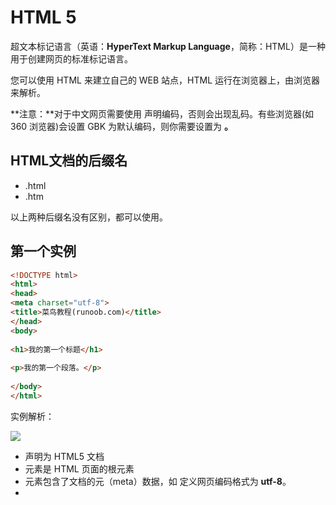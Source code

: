 # HTML 5

超文本标记语言（英语：**HyperText Markup Language**，简称：HTML）是一种用于创建网页的标准标记语言。

您可以使用 HTML 来建立自己的 WEB 站点，HTML 运行在浏览器上，由浏览器来解析。

**注意：**对于中文网页需要使用 **<meta charset="utf-8">** 声明编码，否则会出现乱码。有些浏览器(如 360 浏览器)会设置 GBK 为默认编码，则你需要设置为 **<meta charset="gbk">。**

## HTML文档的后缀名

- .html
- .htm

以上两种后缀名没有区别，都可以使用。

## 第一个实例

```html
<!DOCTYPE html>
<html>
<head>
<meta charset="utf-8">
<title>菜鸟教程(runoob.com)</title>
</head>
<body>
 
<h1>我的第一个标题</h1>
 
<p>我的第一个段落。</p>
 
</body>
</html>
```

实例解析：

![](https://www.runoob.com/wp-content/uploads/2013/06/02A7DD95-22B4-4FB9-B994-DDB5393F7F03.jpg)

- **<!DOCTYPE html>** 声明为 HTML5 文档
- **<html>** 元素是 HTML 页面的根元素
- **<head>** 元素包含了文档的元（meta）数据，如 **<meta charset="utf-8">** 定义网页编码格式为 **utf-8**。
- **<title>** 元素描述了文档的标题
- **<body>** 元素包含了可见的页面内容
- **<h1>** 元素定义一个大标题
- **<p>** 元素定义一个段落

**注：**在浏览器的页面上使用键盘上的 F12 按键开启调试模式，就可以看到组成标签。

## 什么是HTML?

HTML 是用来描述网页的一种语言。

- HTML 指的是超文本标记语言: **H**yper**T**ext **M**arkup **L**anguage
- HTML 不是一种编程语言，而是一种**标记**语言
- 标记语言是一套**标记标签** (markup tag)
- HTML 使用标记标签来**描述**网页
- HTML 文档包含了HTML **标签**及**文本**内容
- HTML文档也叫做 **web 页面**

## HTML 标签

HTML 标记标签通常被称为 HTML 标签 (HTML tag)。

- HTML 标签是由 *尖括号* 包围的关键词，比如 <html>
- HTML 标签通常是 *成对出现* 的，比如  `<b>` 和 `</b>`
- 标签对中的第一个标签是 *开始标签*，第二个标签是 *结束标签*
- 开始和结束标签也被称为 *开放标签* 和 *闭合标签*

`<标签>内容</标签>`

## HTML 网页结构

下面是一个可视化的HTML页面结构：

![image-20220809163853558](https://s2.loli.net/2022/08/09/tQkXIyfFT3cNmlj.png)

**Tips：**  只有 <body> 区域 (白色部分) 才会在浏览器中显示。

## HTTP

超文本传输协议：HyperText Transfer Protocol

## HTML版本

从初期的网络诞生后，已经出现了许多HTML版本:

| 版本      | 发布时间 |
| :-------- | :------- |
| HTML      | 1991     |
| HTML+     | 1993     |
| HTML 2.0  | 1995     |
| HTML 3.2  | 1997     |
| HTML 4.01 | 1999     |
| XHTML 1.0 | 2000     |
| HTML5     | 2012     |
| XHTML5    | 2013     |

## <!DOCTYPE> 声明

<!DOCTYPE>声明有助于浏览器中正确显示网页。

网络上有很多不同的文件，如果能够正确声明HTML的版本，浏览器就能正确显示网页内容。

doctype 声明是不区分大小写的，以下方式均可：

```html
<!DOCTYPE html>

<!DOCTYPE HTML>

<!doctype html>

<!Doctype Html>
```

## 通用声明

```html
HTML5

<!DOCTYPE html>

HTML 4.01

<!DOCTYPE HTML PUBLIC "-//W3C//DTD HTML 4.01 Transitional//EN"
"http://www.w3.org/TR/html4/loose.dtd">

XHTML 1.0

<!DOCTYPE html PUBLIC "-//W3C//DTD XHTML 1.0 Transitional//EN"
"http://www.w3.org/TR/xhtml1/DTD/xhtml1-transitional.dtd">
```

查看完整网页声明类型 [DOCTYPE 参考手册](https://www.runoob.com/tags/tag-doctype.html)。

## 字符集

<meta charset="utf-8">

字符集用 `meta` 标签定义，meta 表示”元“。”元“配置就是表示基本的配置项目。

`meta` 还可以设置关键字和页面描述

```html
<meta name="description"
    content="腾讯网从2003年创立至今，已经成为集新闻信息，区域垂直生活服务、社会化媒体资讯和产品为一体的互联网媒体平台。腾讯网下设新闻、科技、财经、娱乐、体育、汽车、时尚等多个频道，充分满足用户对不同类型资讯的需求。同时专注不同领域内容，打造精品栏目，并顺应技术发展趋势，推出网络直播等创新形式，改变了用户获取资讯的方式和习惯。" />
```

```html
<meta name="" content="" />
```

## head

`<head>` 标签用于定义文档的头部，它是所有头部元素的容器。

`<head>` 中的元素可以引用脚本、指示浏览器在哪里找到样式表，提供元素等等。

以下标签可以用在 head 部分：<basc> , <link> , <meta> , <script> , <style> , <title> 

其中 `<title>` 是 head 部分唯一必须的部分。

## meta

- **声明网页解析编码格式**

```html
<meta charset="utf-8">
```

- **网页自适应**

```html
<meta name="viewport" content="width=device-width, initial-scale=1.0"
```

- **搜索优化**

```html
<mata name="keywords" content="Web开发,HTML5,CSS3">
<meta name="description" content="实例演示，描述内容。">
<meta name="author" content = "Jacob-xyb">
```

- **网页自动跳转**

```html
<meta http-equiv="refresh" content="5"; https://space.bilibili.com/12502993>
```

# HTML 基础

##  语法特性

1. HTML 对换行不敏感，对 tab 不敏感，只在乎标签的嵌套结构。
2. 空白折叠现象：HTML中的所有文字之间，如果有空格，换行，tab 都将被折叠为一个空格显示。

## HTML 元素

HTML 文档由 HTML 元素定义。

| 开始标签 *               | 元素内容     | 结束标签 * |
| :----------------------- | :----------- | :--------- |
| `<p>`                    | 这是一个段落 | `</p>`     |
| `<a href="default.htm">` | 这是一个链接 | `</a>`     |
| `<br>`  [blank row]      | 换行         |            |

**Tips:** 开始标签常被称为**起始标签（opening tag）**，结束标签常称为**闭合标签（closing tag）**。

### HTML 元素语法

- HTML 元素以**开始标签**起始
- HTML 元素以**结束标签**终止
- **元素的内容**是开始标签与结束标签之间的内容
- 某些 HTML 元素具有**空内容（empty content）**
- 空元素**在开始标签中进行关闭**（以开始标签的结束而结束）
- 大多数 HTML 元素可拥有**属性**

### 嵌套的 HTML 元素

大多数 HTML 元素可以嵌套（HTML 元素可以包含其他 HTML 元素）。

HTML 文档由相互嵌套的 HTML 元素构成。

### HTML 文档实例解析

```html
<!DOCTYPE html>
<html>

<body>
<p>这是第一个段落。</p>
</body>

</html>
```

以上实例包含了三个 HTML 元素。

- `<p>` 元素:

```html
<p>这是第一个段落。</p>
```

这个 <p> 元素定义了 HTML 文档中的一个段落。
这个元素拥有一个开始标签 <p> 以及一个结束标签 </p>.
元素内容是: 这是第一个段落。

- `<body>` 元素:

```html
<body>
<p>这是第一个段落。</p>
</body>
```

<body> 元素定义了 HTML 文档的主体。
这个元素拥有一个开始标签 <body> 以及一个结束标签 </body>。
元素内容是另一个 HTML 元素（p 元素）。

- `<html>`  元素：

```html
<html>

<body>
<p>这是第一个段落。</p>
</body>

</html>
```

<html> 元素定义了整个 HTML 文档。
这个元素拥有一个开始标签 <html> ，以及一个结束标签 </html>.
元素内容是另一个 HTML 元素（body 元素）。

### 不要忘记结束标签

即使您忘记了使用结束标签，大多数浏览器也会正确地显示 HTML：

<p>这是一个段落<p>这是一个段落


以上实例在浏览器中也能正常显示，因为关闭标签是可选的。

但不要依赖这种做法。忘记使用结束标签会产生不可预料的结果或错误。

## HTML 注释

可以将注释插入 HTML 代码中，这样可以提高其可读性，使代码更易被人理解。浏览器会忽略注释，也不会显示它们。

注释写法如下:

```html
<!-- 这是一个注释 -->
```

# HTML基础标签

##  h1-h6 标题

HTML 标题（Heading）是通过<h1> - <h6> 标签来定义的。

```html
<!DOCTYPE html>
<html>
<head>
<meta charset="utf-8">
<title>Jacob-xyb</title>
</head>
<body>

<h1>这是标题 1</h1>
<h2>这是标题 2</h2>
<h3>这是标题 3</h3>
<h4>这是标题 4</h4>
<h5>这是标题 5</h5>
<h6>这是标题 6</h6>

</body>
</html>
```

### HTML 标题大小与字体大小的关系

```html
<!DOCTYPE html>
<html>
    <head>
        <meta http-equiv="Content-Type" content="text/html;charset=UTF-8">
        <title>Document</title>
    </head>
    <h1>这是1号标题</h1>
    <font size="6">这是6号字体文本</font>

    <h2>这是2号标题</h2>
    <font size="5">这是5号字体文本</font>

    <h3>这是3号标题</h3>
    <font size="4">这是4号字体文本</font>

    <h4>这是4号标题</h4>
    <font size="3">这是3号字体文本</font>

    <h5>这是5号标题</h5>
    <font size="2">这是2号字体文本</font>

    <h6>这是6号标题</h6>
    <font size="1">这是1号字体文本</font>
</html>
```

![image-20220811231933054](https://s2.loli.net/2022/08/11/eioMubz6rUOQBfJ.png)

## p 段落

HTML 段落是通过标签 <p> 来定义的。

**p** 是指：段落 **paragraph**

HTML 标签是分等级的，HTML 将所有的标签分为两种：容器级和文本级。

容器级标签：可以放置任何内容；

文本级标签：只能放置**文字**、**图片**、**表单**元素。

```html
<!DOCTYPE html>
<html>
<head>
<meta charset="utf-8">
<title>Jacob-xyb</title>
</head>
<body>

<p>这是一个段落。</p>
<p>这是一个段落。</p>
<p>这是一个段落。</p>

</body>
</html>
```

### 段落是不能嵌套的

如果将代码写成这样：

```html
<!DOCTYPE html>
<html>
<head>
<meta charset="utf-8">
<title>Jacob-xyb</title>
</head>
<body>

<p>这是一个段落。</p>
<p>段落是不能嵌套的
    <h1>这是一个h1标题</h1>
</p>
<p>这是一个段落。</p>
<p>这是一个段落。</p>

</body>
</html>
```

在浏览器中会自动改变源码：

![image-20220811200630224](https://s2.loli.net/2022/08/11/glAbCLDqpOEm64x.png)

上述案例是遇到 `<h>` 会自动帮助补全 `<p>`

但是如果 `</h>` 后直接接文字就会出现无法意料的情况：

```html
<!DOCTYPE html>
<html>
<head>
<meta charset="utf-8">
<title>Jacob-xyb</title>
</head>
<body>

<p>这是一个段落。</p>
<p>段落是不能嵌套的
    <h1>这是一个h1标题</h1>
</p>
<p><h2>这是一个h2标题</h2>
检查是否能正常显示</p>
<p>这是一个段落。</p>

</body>
</html>
```

![image-20220811201742953](https://s2.loli.net/2022/08/11/RxwP5eqMo4DrJzZ.png)

虽然能正常显示网页，但是浏览器处理的源码格式已经乱了：

![image-20220811201837030](https://s2.loli.net/2022/08/11/Iku1CplfUOnGENY.png)

## br 换行

> `<br>`标签用于插入一个简单的换行符。

## hr 水平线分隔线

> `<hr>` 标签用于在 HTML 页面中创建一条水平分隔线。

属性有：color、width、align（对齐的意思）、noshade

- width: 默认 100%，

- align: 默认 center 

```html
<hr color="pink" width="300px" align="left" noshade>
```

# 格式化文本标签

## 加粗

- **strong**

  > `<strong>` 标签用于定义表示重要的文本。

  提示：如果只是为了达到某种视觉效果而使用这个标签的话，强烈建议使用 CSS 代替。

- **b 标签**

  > `<b>` 标签用于定义表示粗体的文本。
  
  b 元素仅表示粗体的文本，并**没有**附带任何表示重要的语义。

  根据 HTML5 的规范，如果你只是想实现加粗效果，强烈建议使用 CSS 代替。
  
- **css**

  `font-weight: bolder;`

## 倾斜

- **em**

  > `<em>` 标签用于定义表示强调的文本。

  提示：如果只是为了达到某种视觉效果而使用这个标签的话，强烈建议使用 CSS 代替。

- **i**

  > `<i>` 标签用于定义表示斜体的文本。

  i 元素仅表示斜体的文本，并**没有**附带任何表示强调的语义。

  根据 HTML5 的规范，如果你只是想实现斜体效果，强烈建议使用 CSS 代替。

- **css**

  `font-style: italic;`

## 删除线

- **del**

  > `<del>`标签用于定义文已被删除的文本。

  请与 [<ins>](https://man.ilovefishc.com/pageHTML5/ins.html) 标签配合使用，来描述文档中的更新和修正。

- **s**

  > `<s>`标签用来定义那些不正确的文本

  `<s>` 对那些不正确、不准确或者没有用的文本进行标识。

  `<s>` 标签不应该用来定义替换的或者删除的文本。

- **css**

  `text-decoration: line-through;`

## 下划线

- **ins**

  > `<ins>` 标签用于定义新插入的文本。

  请与 [<del>](https://man.ilovefishc.com/pageHTML5/del.html) 标签配合使用，来描述文档中的更新和修正。

- **u**

  > `<u>`标签定义与常规文本风格不同的文本。

  `<u>` 标签通常可以用于定义像拼写错误的单词或者汉语中的专有名词，但注意要与超链接区分开来。

  根据 HTML5 的规范，如果你只是想为文本添加下划线效果，推荐使用 css 样式来实现。

- **css**

  `text-decoration: underline;`

## 上下标

> `<sub>` 标签用于定义下标文本。
>
> `<sup>` 标签用于定义上标文本。

# HTML字符实体

在 HTML 中，某些字符是预留的。不能使用包含这些字符的文本。

在 HTML 中**不能**使用小于号`（<）`和大于号`（>）`，这是因为浏览器会误认为它们是标签。

如果希望正确地显示预留字符，我们必须在 HTML 源代码中使用**字符实体（character entities）**。

## HTML 预留字符

| 字符 | 实体编号 | 实体名称     | 描述         |
| ---- | -------- | ------------ | ------------ |
| "    | `&#34;`  | `&quot;`     | quotation    |
| '    | `&#39;`  | `	&apos;` | apostrophe   |
| &    | `&#38;`  | `&amp;`      | ampersand    |
| <    | `&#60;`  | `$lt;`       | less-than    |
| >    | `&#62;`  | `$gt;`       | greater-than |

## ISO 8859-1 符号实体

[查表地址](https://man.ilovefishc.com/pageHTML5/ISO.html)

| 字符 | 实体编号 | 实体名称 | 描述                        |
| ---- | -------- | -------- | --------------------------- |
|      | `&#160;`      | `&nbsp;`      | non-breaking space  |
| 		|  				| `&ensp;` | En Space 半角空格|
| 		|  				| `&emsp;` | Em Space 全角空格|
| ¡    | `&#161;` | `&iexcl;` | inverted exclamation mark   |
| ¢    | `¢`      | `¢`      | cent                        |
| £    | `£`      | `£`      | pound                       |
| ¤    | `¤`      | `¤`      | currency                    |
| ¥    | `¥`      | `¥`      | yen                         |
| ¦    | `¦`      | `¦`      | broken vertical bar         |
| §    | `§`      | `§`      | section                     |
| ¨    | `¨`      | `¨`      | spacing diaeresis           |
| ©    | `&#169;` | `&copy;` | copyright                   |
| ª    | `ª`      | `ª`      | feminine ordinal indicator  |
| «    | `«`      | `«`      | angle quotation mark (left) |
| ¬    | `¬`      | `¬`      | negation                    |
|      | `­`      | `­`      | soft hyphen                 |
| ®    | `&#174;` | `&reg;` | registered trademark        |
| ¯    | `¯`      | `¯`      | spacing macron              |
| °    | `°`      | `°`      | degree                      |
| ±    | `±`      | `±`      | plus-or-minus               |
| ²    | `²`      | `²`      | superscript 2               |
| ³    | `³`      | `³`      | superscript 3               |
| ´    | `´`      | `´`      | spacing acute               |
| µ    | `µ`      | `µ`      | micro                       |
| ¶    | `¶`      | `¶`      | paragraph                   |
| ·    | `·`      | `·`      | middle dot                  |
| ¸    | `¸`      | `¸`      | spacing cedilla             |
| ¹    | `¹`      | `¹`      | superscript 1               |
| º    | `º`      | `º`      | masculine ordinal indicato  |
| »    | `»`      | `»`      | angle quotation mark (righ  |
| ¼    | `¼`      | `¼`      | fraction 1/4                |
| ½    | `½`      | `½`      | fraction 1/2                |
| ¾    | `¾`      | `¾`      | fraction 3/4                |
| ¿    | `¿`      | `¿`      | inverted question mark      |
| ×    | `×`      | `×`      | multiplication              |
| ÷    | `÷`      | `÷`      | division                    |

## ISO 8859-1 字符实体

[查表地址](https://man.ilovefishc.com/pageHTML5/ISO.html#iso-8859-1-%E5%AD%97%E7%AC%A6%E5%AE%9E%E4%BD%93)

| 字符 | 实体编号 | 实体名称 | 描述                         |
| ---- | -------- | -------- | ---------------------------- |
| À    | `À`      | `À`      | capital a, grave accent      |
| Á    | `Á`      | `Á`      | capital a, acute accent      |
| Â    | `Â`      | `Â`      | capital a, circumflex accent |
| Ã    | `Ã`      | `Ã`      | capital a, tilde             |
| Ä    | `Ä`      | `Ä`      | capital a, umlaut mark       |
| Å    | `Å`      | `Å`      | capital a, ring              |
| Æ    | `Æ`      | `Æ`      | capital ae                   |
| Ç    | `Ç`      | `Ç`      | capital c, cedilla           |
| È    | `È`      | `È`      | capital e, grave accent      |
| É    | `É`      | `É`      | capital e, acute accent      |
| Ê    | `Ê`      | `Ê`      | capital e, circumflex accent |
| Ë    | `Ë`      | `Ë`      | capital e, umlaut mark       |
| Ì    | `Ì`      | `Ì`      | capital i, grave accent      |
| Í    | `Í`      | `Í`      | capital i, acute accent      |
| Î    | `Î`      | `Î`      | capital i, circumflex accent |
| Ï    | `Ï`      | `Ï`      | capital i, umlaut mark       |
| Ð    | `Ð`      | `Ð`      | capital eth, Icelandic       |
| Ñ    | `Ñ`      | `Ñ`      | capital n, tilde             |
| Ò    | `Ò`      | `Ò`      | capital o, grave accent      |
| Ó    | `Ó`      | `Ó`      | capital o, acute accent      |
| Ô    | `Ô`      | `Ô`      | capital o, circumflex acc    |
| Õ    | `Õ`      | `Õ`      | capital o, tilde             |
| Ö    | `Ö`      | `Ö`      | capital o, umlaut mark       |
| Ø    | `Ø`      | `Ø`      | capital o, slash             |
| Ù    | `Ù`      | `Ù`      | capital u, grave accent      |
| Ú    | `Ú`      | `Ú`      | capital u, acute accent      |
| Û    | `Û`      | `Û`      | capital u, circumflex accen  |
| Ü    | `Ü`      | `Ü`      | capital u, umlaut mark       |
| Ý    | `Ý`      | `Ý`      | capital y, acute accent      |
| Þ    | `Þ`      | `Þ`      | capital THORN, Icelandic     |
| ß    | `ß`      | `ß`      | small sharp s, German        |
| à    | `à`      | `à`      | small a, grave accent        |
| á    | `á`      | `á`      | small a, acute accent        |
| â    | `â`      | `â`      | small a, circumflex accent   |
| ã    | `ã`      | `ã`      | small a, tilde               |
| ä    | `ä`      | `ä`      | small a, umlaut mark         |
| å    | `å`      | `å`      | small a, ring                |
| æ    | `æ`      | `æ`      | small ae                     |
| ç    | `ç`      | `ç`      | small c, cedilla             |
| è    | `è`      | `è`      | small e, grave accent        |
| é    | `é`      | `é`      | small e, acute accent        |
| ê    | `ê`      | `ê`      | small e, circumflex accent   |
| ë    | `ë`      | `ë`      | small e, umlaut mark         |
| ì    | `ì`      | `ì`      | small i, grave accent        |
| í    | `í`      | `í`      | small i, acute accent        |
| î    | `î`      | `î`      | small i, circumflex accent   |
| ï    | `ï`      | `ï`      | small i, umlaut mark         |
| ð    | `ð`      | `ð`      | small eth, Icelandic         |
| ñ    | `ñ`      | `ñ`      | small n, tilde               |
| ò    | `ò`      | `ò`      | small o, grave accent        |
| ó    | `ó`      | `ó`      | small o, acute accent        |
| ô    | `ô`      | `ô`      | small o, circumflex accent   |
| õ    | `õ`      | `õ`      | small o, tilde               |
| ö    | `ö`      | `ö`      | small o, umlaut mark         |
| ø    | `ø`      | `ø`      | small o, slash               |
| ù    | `ù`      | `ù`      | small u, grave accent        |
| ú    | `ú`      | `ú`      | small u, acute accent        |
| û    | `û`      | `û`      | small u, circumflex acc      |
| ü    | `ü`      | `ü`      | small u, umlaut mark         |
| ý    | `ý`      | `ý`      | small y, acute accent        |
| þ    | `þ`      | `þ`      | small thorn, Icelandic       |
| ÿ    | `ÿ`      | `ÿ`      | small y, umlaut mark         |

# HTML 样式

style 元素可以出现在 HTML 文档中的各个部分，一个文档可以包含多个 style 元素

## HTML 的 style 属性

style 属性的作用：

**提供了一种改变所有 HTML 元素的样式的通用方法。**

样式是 HTML 4 引入的，它是一种新的首选的改变 HTML 元素样式的方式。通过 HTML 样式，能够通过使用 style 属性直接将样式添加到  HTML 元素，或者间接地在独立的样式表中（CSS 文件）进行定义。

**不赞成使用的标签和属性**

在 HTML 4 中，有若干的标签和属性是被废弃的。被废弃（Deprecated）的意思是在未来版本的 HTML 和 XHTML  中将不支持这些标签和属性。

这里传达的信息很明确：请避免使用这些被废弃的标签和属性！

**应该避免使用下面这些标签和属性：**

| 标签                 | 描述               |
| -------------------- | ------------------ |
| <center>             | 定义居中的内容。   |
| <font> 和 <basefont> | 定义 HTML 字体。   |
| <s> 和 <strike>      | 定义删除线文本     |
| <u>                  | 定义下划线文本     |
| **属性**             | **描述**           |
| align                | 定义文本的对齐方式 |
| bgcolor              | 定义背景颜色       |
| color                | 定义文本颜色       |

对于以上这些标签和属性：请使用样式代替！

```html
<!DOCTYPE html>
<html>
    <head>
        <meta charset="utf-8">
    </head>
    <!-- <body bgcolor="red"> -->
    <body>
        <h1>标题不赞成使用的标签和属性</h1>
        <center> 居中的文本 </center>
        <font color="red">文本加颜色(暂时不知道如何加背景色)</font>
        <h5><font face="verdana">设置字体</font></h5>
        <p><font face="arial" color="red" size="5">设置字体大小</font></p>
        <h1>标题对应的样式写法</h1>
        <p style="text-align:center">居中的文本</p>
        <p style="background-color:red;color:yellow">文本加颜色和背景色</p>
        <h5 style="font-family:verdana">设置字体</h5>
        <p style="font-family:arial;color:red;font-size:20px;">设置字体大小</p>
    </body>
</html>
```

![image-20220813172238083](https://s2.loli.net/2022/08/13/ZA6jGepTPLB4wfC.png)

## HTML5 的 style 属性

| 属性   | 值                                                           | 描述                                                         |
| ------ | ------------------------------------------------------------ | ------------------------------------------------------------ |
| media  | screen、tty、tv、projection、handheld、print、braille、aural、all | 指定样式适用的，媒体                                         |
| scoped | scoped                                                       | 指定样式的作用范围(如果使用该属性，则样式仅仅应用到 style 元素的父元素及其子元素) |
| type   | text/css                                                     | 指定样式的类型                                               |

## HTML 块 和 内联

**可以通过 <div> 和 <span> 将 HTML 元素组合起来。**

### HTML 块元素

大多数 HTML 元素被定义为块级元素或内联元素。

编者注：“块级元素”译为 block level element，“内联元素”译为 inline element。

块级元素在浏览器显示时，通常会以新行来开始（和结束）。

例子：<h1>, <p>, <ul>, <table>

### HTML 内联元素

内联元素在显示时通常不会以新行开始。

例子：<b>, <td>, <a>, <img>

## HTML 类

对 HTML 进行分类（设置类），使我们能够为元素的类定义 CSS 样式。

为相同的类设置相同的样式，或者为不同的类设置不同的样式。

```html
<!DOCTYPE html>
<html>

<head>
    <style>
        .cities {
            background-color: black;
            color: white;
            margin: 20px;
            padding: 20px;
        }
    </style>
</head>

<body>
    <div class="cities">
        <h2>London</h2>
        <p>
            London is the capital city of England.<br>
            It is the most populous city in the United Kingdom,
            with a metropolitan area of over 13 million inhabitants.
        </p>
    </div>
</body>

</html>
```

## HTML 布局

### 使用 <div> + css 元素的 HTML 布局

注释：<div> 元素常用作布局工具，因为能够轻松地通过 CSS 对其进行定位。

这个例子使用了四个 <div> 元素来创建多列布局：

```html
<!DOCTYPE html>
<html>

<head>
    <meta charset="utf-8">
</head>
<style>
    #header {
        background-color: black;
        color: white;
        text-align: center;
        padding: 5px;
    }

    #nav {
        line-height: 30px;
        background-color: #eeeeee;
        height: 300px;
        width: 100px;
        float: left;
        padding: 5px;
    }

    #section {
        width: 350px;
        float: left;
        padding: 10px;
    }

    #footer {
        background-color: black;
        color: white;
        clear: both;
        text-align: center;
        padding: 5px;
    }
</style>

<body>
    <div id="header">
        <h1>City Gallery</h1>
    </div>
    <div id="nav">
        London<br>
        Paris<br>
        Tokyo<br>
    </div>
    <div id="section">
        <h1>London</h1>
        <p>
            London is the capital city of England. It is the most populous city in the United Kingdom,
            with a metropolitan area of over 13 million inhabitants.
        </p>
        <p>
            Standing on the River Thames, London has been a major settlement for two millennia,
            its history going back to its founding by the Romans, who named it Londinium.
        </p>
    </div>
    <div id="footer">
        Copyright W3School.com.cn
    </div>
</body>
```

![image-20220814151619258](https://s2.loli.net/2022/08/14/meS5vGkc6fJRZpW.png)

### 使用 HTML5 的网站布局

HTML5 提供的新语义元素定义了网页的不同部分：

**HTML5 语义元素**

| 标签    | 语义                           |
| ------- | ------------------------------ |
| header  | 定义文档或节的页眉             |
| nav     | 定义导航链接的容器             |
| section | 定义文档中的节                 |
| article | 定义独立的自包含文章           |
| aside   | 定义内容之外的内容（比如侧栏） |
| footer  | 定义文档或节的页脚             |
| details | 定义额外的细节                 |
| summary | 定义 details 元素的标题        |

这个例子使用 <header>, <nav>, <section>, 以及 <footer>  来创建多列布局：

```html
<style>
    header {
        background-color: black;
        color: white;
        text-align: center;
        padding: 5px;
    }

    nav {
        line-height: 30px;
        background-color: #eeeeee;
        height: 300px;
        width: 100px;
        float: left;
        padding: 5px;
    }

    section {
        width: 350px;
        float: left;
        padding: 10px;
    }

    footer {
        background-color: black;
        color: white;
        clear: both;
        text-align: center;
        padding: 5px;
    }
</style>

<body>

    <header>
        <h1>City Gallery</h1>
    </header>

    <nav>
        London<br>
        Paris<br>
        Tokyo<br>
    </nav>

    <section>
        <h1>London</h1>
        <p>
            London is the capital city of England. It is the most populous city in the United Kingdom,
            with a metropolitan area of over 13 million inhabitants.
        </p>
        <p>
            Standing on the River Thames, London has been a major settlement for two millennia,
            its history going back to its founding by the Romans, who named it Londinium.
        </p>
    </section>

    <footer>
        Copyright W3School.com.cn
    </footer>

</body>
```

实现效果与上述一模一样

### 使用表格的 HTML 布局

注释：<table> 元素不是作为布局工具而设计的。

<table> 元素的作用是显示表格化的数据。

使用 <table> 元素能够取得布局效果，因为能够通过 CSS 设置表格元素的样式：

```html
<style>
    table.lamp {
        width: 100%;
        border: 1px solid #d4d4d4;
    }

    table.lamp th,
    td {
        padding: 10px;
    }

    table.lamp td {
        width: 40px;
    }
</style>

<body>
    <table class="lamp">
        <tr>
            <th>
                <img src="./images/github_logo.png" alt="Note">
            </th>
            <td>
                The table element was not designed to be a layout tool.
            </td>
        </tr>
    </table>
</body>
```

![image-20220814152614911](https://s2.loli.net/2022/08/14/abtUiV7WBJjdNS9.png)

## HTML label标签

label 可以起到一个绑定的作用

```html
<!DOCTYPE html>
<html>

<head>
    <meta charset="utf-8">
    <title>Document</title>
</head>

<body>
    <p>
        请选择你的性别：
        <input type="radio" name="sex" id="nan" /> <label for="nan">男</label>
        <input type="radio" name="sex" id="nv" /> <label for="nv">女</label>
    </p>
    <p>
        <input type="checkbox" id="kk" />
        <label for="kk">10天内免登陆</label>
    </p>
    <p>
        <label for="xingming">姓名：</label>
        <input type="text" id="xingming" />
    </p>
</body>

</html>
```

## pre

`<pre>` 标签用于定义预格式化的文本。

pre 元素中的文本通常会保留空格和换行符，而文本自身也会呈现为等宽字体。

```html
<!DOCTYPE html>
<html>
<head>
    <meta charset="utf-8">
    <title>鱼C-零基础入门学习Web（Html5+Css3）</title>
</head>
<body>
    <pre>
    pre 元素中的文本通常会保留空格   和

换行符，而文本自身也会呈现为等宽字体。
    </pre>
</body>
</html>
```

## code

## q

`<q>` 标签定义较短的引用。

浏览器通常会在引用内容的两侧添加引号。

**注意:**

`<q>` 标签在本质上与[``](https://man.ilovefishc.com/pageHTML5/blockquote.html) 是一样的。不同之处在于它们的显示和应用。

`<q>` 标签用于简短的行内引用。如果需要引用较长的内容，建议使用 `<blockquote>` 标签。

## cite

`<cite>` 标签定义作品（比如书籍、歌曲、电影、电视节目、绘画、雕塑等）的标题。

## abbr

`<abbr>` 标签定义简称或缩写，比如 “WWW” 或 “NATO”。

通过对缩写进行标记，能够为浏览器、拼写检查和搜索引擎提供有用的信息。

```html
<!DOCTYPE HTML>
<html>
<head>
    <meta charset="UTF-8">
    <title>鱼C-零基础入门学习Web（Html5+Css3）</title>
</head>
<body>
    The <abbr title="鱼C工作室">FishC</abbr> was founded in 2010.
</body>
</html>
```

## dfn

`<dfn>` 标签表现定义中的术语。

术语又称技术名词，是在特定专业领域中一般概念的词语指称，一个术语表示一个概念。

```html
<!DOCTYPE html>
<html>
<head>
    <meta charset="utf-8">
    <title>鱼C-零基础入门学习Web（Html5+Css3）</title>
</head>
<body>
    <dfn>HTML</dfn>是一门用于创建网页的标准标记语言。
</body>
</html>
```

![image-20220903145459187.png](https://s2.loli.net/2022/09/03/ypLwHnokE36tvFq.png)

## address

`<address>` 标签定义文档或文章的作者/拥有者的联系信息。

**注意:**

如果 `<address>` 位于 [``](https://man.ilovefishc.com/pageHTML5/body.html) 标签内，则它表示文档的联系信息。

如果 `<address>` 位于[``](https://man.ilovefishc.com/pageHTML5/article.html) 标签内，则它表示文章的联系信息。

```html
<!DOCTYPE html>
<html>
<head>
    <meta charset="UTF-8">
    <title>鱼C-零基础入门学习Web（Html5+Css3）</title>
</head>
<body>
    <address>
        <strong>联系我们</strong><br>
        邮箱：<a href="mailto:fishc_service@126.com">fishc_service@126.com</a>.<br>
        旺旺：dingdingjiayu<br>
        微信：FishC_Studio（公众号）<br>
    </address>
</body>
</html>
```

![image.png](https://s2.loli.net/2022/09/03/q7HELytckIUfCdj.png)

## ruby、rt、rp

`<ruby>` 标签定义注音符号。

**注意：**

ruby 元素需要与 [rt](https://man.ilovefishc.com/pageHTML5/rt.html) 元素和 [rp](https://man.ilovefishc.com/pageHTML5/rp.html) 元素搭配使用。

其中，[rt](https://man.ilovefishc.com/pageHTML5/rt.html) 元素用来标记注音符号，[rp](https://man.ilovefishc.com/pageHTML5/rp.html) 元素则用来标记当浏览器不支持 ruby 元素时所显示的内容。

```html
<!DOCTYPE html>
<html>
<head>
    <meta charset='utf-8'>
    <title>鱼C-零基础入门学习Web（Html5+Css3）</title>
</head>
<body>
    <ruby>
        小 <rp>(</rp><rt>xiǎo</rt><rp>)</rp>
        甲 <rp>(</rp><rt>jiǎ</rt><rp>)</rp>
        鱼 <rp>(</rp><rt>yú</rt><rp>)</rp>
    </ruby>
</body>
</html>
```

![image.png](https://s2.loli.net/2022/09/03/g3R7XshVUvQBlT1.png)

## bdo

`bdo` 标签修改默认的文本方向。

| 属性 | 值       | 描述                                                         |
| ---- | -------- | ------------------------------------------------------------ |
| dir  | ltr、rtl | 定义文字的方向（ltr -> left to right；rtl -> right to left） |

```html
<!DOCTYPE html>
<html>
<head>
    <meta charset="UTF-8">
    <title>鱼C-零基础入门学习Web（Html5+Css3）</title>
</head>
<body>
    <p>正常：Welcome to FishC.com</p>
    <p>
        如果鱼油的浏览器支持 bi-directional override (bdo)，下一行会从右向左输出 (rtl)；
    </p>
    <bdo dir="rtl">
        Welcome to FishC.com
    </bdo>
</body>
</html>
```

![image.png](https://s2.loli.net/2022/09/03/NwRtiuxHk5TKLIB.png)

## strong 重点

`<strong>` 标签用于定义表示重要的文本。

表现出加粗的样式

提示：如果只是为了达到某种视觉效果而使用这个标签的话，强烈建议使用 CSS 代替，不要用 `b`。

## em 强调

`<em>` 标签用于定义表示强调的文本。

表现出倾斜的样式

提示：如果只是为了达到某种视觉效果而使用这个标签的话，强烈建议使用 CSS 代替，不要用 `i` 。

## del、ins

`<del>`标签用于定义文已被删除的文本。

请与 `ins`  标签配合使用，来描述文档中的更新和修正。

| 属性     | 值                     | 描述                                                   |
| -------- | ---------------------- | ------------------------------------------------------ |
| cite     | URL                    | 指向另外一个文档的 URL，此文档可解释文本被删除的原因。 |
| datetime | YYYY-MM-DDThh:mm:ssTZD | 定义文本被删除的日期和时间。                           |

```html
<!DOCTYPE html>
<html>
<head>
    <meta charset="UTF-8">
    <title>鱼C-零基础入门学习Web（Html5+Css3）</title>
</head>
<body>
    <p>从今天起，鱼C论坛的域名从 <del>bbs.fishc.com</del> 变成 <ins>fishc.com.cn</ins>，官网从 <del>www.fishc.com</del> 变成 <ins>ilovefishc.com</ins></p>
    <p>不过你们要是觉得以前的域名布局比较好，也依旧可以访问旧的域名，它会自动进行跳转。</p>
</body>
</html>
```

![image.png](https://s2.loli.net/2022/09/04/VPm2Sb5OEqFAGI9.png)

## mark 标记文本

`<mark>` 标签用于定义带有标记的文本。

黄底标记

## sub、sup 上下标

上下标文本

```html
<!DOCTYPE html>
<html>
<head>
    <meta charset="utf-8">
    <title>鱼C-零基础入门学习Web（Html5+Css3）</title>
</head>
<body>
    <p>这个文本包含 <sub>sub-下标</sub>文本。</p>
    <p>这个文本包含 <sup>sup-上标</sup> 文本。</p>
</body>
</html>
```

![image.png](https://s2.loli.net/2022/09/04/ta81YJ25PkuwKon.png)

## small

`<small>` 标签用于定义更小字体的文本（比如旁注）。

## \<link>

`<link>` 标签用于指定外部资源。

link 元素最常见的用途是链接样式表。

**注意：**

- link 元素定义了 6 个属性，其中 rel 属性是必选的，它说明了当前文档与被链接资源之间的关系。

| 属性                                                        | 值                                                           | 描述                                     |
| ----------------------------------------------------------- | ------------------------------------------------------------ | ---------------------------------------- |
| href                                                        | URL                                                          | 指定被链接资源的 URL。                   |
| hreflang                                                    | language_code                                                | 指定被链接资源使用的语言。               |
| sizes                                                       | HeightxWidth                                                 | 指定图标的大小（比如 `sizes="16x16"`）。 |
| [`media`](https://man.ilovefishc.com/pageHTML5/media1.html) | media_query                                                  | 指定被链接的资源将被显示到什么设备上。   |
| [`rel`](https://man.ilovefishc.com/pageHTML5/rel.html)      | alternate、author、help、icon、licence、next、pingback、prefetch、prev、search、sidebar、stylesheet、tag | 指定当前文档与被链接资源之间的关系。     |
| [`type`](https://man.ilovefishc.com/pageHTML5/type1.html)   | MIME_type                                                    | 规定被链接文档的 MIME 类型。             |

最常见用例：

```html
<!DOCTYPE html>
<html lang="en">
<head>
    <meta charset="UTF-8">
    <link rel="stylesheet" type="text/css" href="css/fishc.css" >
</head>
<body>
    <h1>我通过外部样式表进行格式化。</h1>
</body>
</html>
```

### shortcut icon和icon 的区别

过去，为保证favicon出现，网站设计者和开发者采用了多种方法。很难明确地保证favicon可以在所有电脑上显示，即使是用同一版本的一种浏览器。
下列代码另一个局限就是它把favicon关联到了某个特定的HTML或XHTML文档上。为避免这一点，favicon.ico文件应置于根目录下。多数浏览器将自动检测并使用它。
建议包含以下两行HTML代码:

```html
<link rel="shortcut icon" href="http://example.com/favicon.ico" type="image/vnd.microsoft.icon">
<link rel="icon" href="http://example.com/favicon.ico" type="image/vnd.microsoft.icon"> 
```

然而，只有第一行是必须的，因为“shortcut icon”字符串将被多数遵守标准的浏览器识别为列出可能的关键词（“shortcut”将被忽略，而仅适用“icon”）；而Internet Explorer将会把它作为一个单独的名称（“shortcut icon”）。这样做的结果是所有浏览器都可以理解此代码。只有当希望为新浏览器提供另一种备用图像（例如动画GIF）时，才有必要添加第二行。

# 结构化标签

## div

> `<div>` 标签定义 HTML 文档中的一个分隔区块或者一个区域部分。

**HTML <div> 元素是块级元素，它是可用于组合其他 HTML 元素的容器。**

`<div>` 元素没有特定的含义。除此之外，由于它属于块级元素，浏览器会在其前后显示折行。


如果与 CSS 一同使用，<div> 元素可用于对大的内容块设置样式属性。

`<div>` 元素的另一个常见的用途是文档布局。它取代了使用表格定义布局的老式方法。使用 <table>  元素进行文档布局不是表格的正确用法。<table> 元素的作用是显示表格化的数据。

## span

> `<span>` 标签用于组合文档中的行内元素。

**HTML <span> 元素是内联元素，可用作文本的容器。**

<span> 元素也没有特定的含义。

当与 CSS 一同使用时，<span> 元素可用于为部分文本设置样式属性。

# 列表标签

## \<ul> 无序列表

>  `<ul>` 标签用于定义无序列表。

无序列表是一个项目的列表，此列项目使用粗体圆点（典型的小黑圆圈）进行标记。

无序列表始于 <ul> 标签。每个列表项始于 <li>。

**ul**: [unordered list 无序列表]

**li**: [list item 列表项]

```html
<ul>
<li>Coffee</li>
<li>Milk</li>
</ul>
```

实例：

```html
<!DOCTYPE html>
<html>
<head>
    <meta charset="utf-8">
	<title>Document</title>
</head>
<body>
	<h3>习大大专著</h3>
	<ul>
		<li>
			<h4>习近平谈治国理政</h4>
			<p>¥49.00</p>
			<p>《习近平谈治国理政》谈中国、论世界，为各国读者开启了一扇观察和感知中国的窗口。阅读这本书，可以了解以习近平同志为总书记的党中央治国理念和执政方略，品味悠长醇厚的中国历史文化，感受当</p>
		</li>
		<li>
			<h4>习近平用典</h4>
			<p>¥23.60</p>
			<p>人民日报社社长杨振武主持编写并作序，人民日报社副总编辑卢新宁组织撰写解读文字，旨在对习近平总书记重要讲话（文章）引用典故的现实意义进行解读，对典故的背景义</p>
		</li>
		<li>
			<h4>摆脱贫困</h4>
			<p>26.00</p>
			<p>追本溯源 融会贯通	深入学习贯彻习近平总书记系列重要讲话精神	推动学习贯彻向广度深度拓展	习近平总书记**部个人专著	时隔22年后重印发行</p>
		</li>
	</ul>
</body>
</html>
```

![image-20220813222246961](https://s2.loli.net/2022/08/13/7aRVnPTHOuvJhbt.png)

### 属性

- type: 列表显示的类型

  - disc: 实心圆 (默认)
  - circle: 空心圆
  - square: 实心方块
  - none: 无样式

  > type 属性对应 css 的 [list-style-type](https://man.ilovefishc.com/pageCSS3/list-style-type.html)

## \<ol> 有序列表

> `<ol>` 标签用于定义有序列表。

同样，有序列表也是一列项目，列表项目使用数字进行标记。

有序列表始于 <ol> 标签。每个列表项始于 <li> 标签。

**ol**: [ordered list 有序列表]

**li**: [list item 列表项]

```html
<ol>
<li>Coffee</li>
<li>Milk</li>
</ol>
```

### 属性

| 属性     | 值            | 描述                             |
| -------- | ------------- | -------------------------------- |
| reversed | reversed      | 规定列表顺序为降序。(9, 8, 7, …) |
| start    | number        | 规定有序列表的起始值。           |
| type     | 1、A、a、I、i | 规定在列表中使用的标记类型。     |

如果 `<ol type="a" start="27">` 那么序列从 `aa` 开始排序。

> 有序列表 css 的  [list-style-type](https://man.ilovefishc.com/pageCSS3/list-style-type.html) 支持更多样式

## \<dl> 自定义列表

> `<dl>` 标签定义了一个包含术语定义以及描述的列表。
>
> `<dt>` 标签用于定义列表中的项目（即术语部分）。
>
> `<dd>` 标签用于定义列表中项目的描述部分。

注意：`dd` 有一个默认的边距。

自定义列表不仅仅是一列项目，而是项目及其注释的组合。

自定义列表以 <dl> 标签开始。每个自定义列表项以 <dt> 开始。每个自定义列表项的定义以 <dd>  开始。

**dl**: [definition list 定义列表] 

**dt**: [definition title 定义标题]

**dd**: [definition description 定义表述词]

> **Tips: 一个 dl 一般设置为一个样式，一个 dl 只包含一个 dt 和 一个 dd**

```html
<!-- dl 一般是一个样式 -->
<dl>
    <dt>我是图片</dt>
    <dd>我是文字</dd>
</dl>
<dl>
    <dt>我是图片</dt>
    <dd>我是文字</dd>
</dl>
```

**注意：** 定义列表的列表项内部可以使用段落、换行符、图片、链接以及其他列表等等。

# 图片标签

## \<img> 标签

> `<img>` 标签用于向网页中嵌入一幅图像。

页面上能够插入的图片类型：jpg(jpeg)、gif、png、bmp

不能插入的图片类型：psd、ai

**注意：** `<img>` 标签有两个必需的属性：src 属性 和 alt 属性。

| 属性     | 值            | 描述                             |
| -------- | ------------- | -------------------------------- |
| `alt`    | text          | 指定图像的替代文本。             |
| `src`    | URL           | 指定显示图像的 URL。             |
| `title`  | text          | 鼠标悬停后的提示信息             |
| width    | px(pixels)、% | 设置图像的宽度（像素或百分比）。 |
| height   | px(pixels)、% | 定义图像的高度（像素或百分比）。 |
| ismap    | URL           | 将图像定义为服务器端图像映射。   |
| longdesc | URL           | 指定包含长的图像描述文档的 URL。 |
| usemap   | URL           | 将图像定义为客户器端图像映射。   |

**q1:为什么 img 是单标签而不是标签对？**

因为如果是标签对，里面就包含内容，标签对就是对内容增加语义，而图片就是一个图片。

```html
<!DOCTYPE html>
<html>
<head>
<meta charset="utf-8">
<title>Jacob-xyb</title>
</head>
<body>

<img src="./images/github_logo.png" alt="github logo"/>

</body>
</html>
```

### 图片的宽高

如果单独设置 width 或者 height，图片会按照比例缩放，长宽比并不会改变；

如果同时设置宽高，图片的长宽比就会改变。

# 链接标签

## \<a> 标签

> `<a>` 标签用于定义超链接，超链接可以让用户从一个网页跳转到另一个网页。

**a**: [anchor 锚]

<a> 标签最重要的属性是 href 属性，它指定了链接目标的 URL。

在浏览器中，通常超链接的默认外观是：

![image.png](https://s2.loli.net/2022/11/01/McvRa78gsKSe615.png)

**注意**：

在 HTML 4.01 中，`<a>` 标签可以是超链接或锚。

在 HTML5 中，`<a>` 标签始终是超链接，但是如果未设置 href 属性，则只是超链接的占位符。

HTML5 提供了一些新属性，同时不再支持一些 HTML 4.01 属性。

### 属性

| 属性       | 值                                              | 描述                                                         |
| ---------- | ----------------------------------------------- | ------------------------------------------------------------ |
| download   | filename                                        | 指定被下载的超链接目标。                                     |
| **href**   | URL                                             | 指定链接指向页面的 URL。 [hypertext reference 超文本地址]    |
| hreflang   | language_code                                   | 指定被链接文档的语言。                                       |
| media      | media_query                                     | 指定被链接文档是为何种媒介/设备优化的。                      |
| rel        | text                                            | 规定当前文档与被链接文档之间的关系。                         |
| **target** | **\_blank**、\_parent、\_self、\_top、framename | 指定在何处打开超链接。 _blank：在新窗口中打开 _parent：在当前的父窗口中打开，如果不存在父窗口，此选项的行为方式与 _self 等同 _self：当前窗口打开（默认） _top：在整个窗口中打开 framename：在指定的框架中打开 |
| type       | MIME type                                       | 指定被链接文档的的 MIME 类型。                               |
| title      | description                                     | 鼠标悬停显示的提示文本                                       |

### 超级链接

一个网站，是由很多HTML网页组成的。 HTML 网页之间能够相互跳转，点击超链接，形成“网”。

`<a href="default.htm"> </a>`

```html
<a href="005_HTML图像.html">这是一个超链接</a>
<br>
<a href="005_HTML图像.html" title="这也是个超链接" target="_blank"><img src="images/github_logo.png" alt=""></a>
```

### HTML 页面锚点

```html
<a href="#工作经验">点击我就查看工作经验</a>
<a href="#wdzp">点击我就查看我的作品</a>

<h1>个人简介</h1>
<h2>基本信息</h2>
<p>基本信息基本信息... 基本信息基本信息</p>
<!-- HTML4 -->
<h2><a name="wdzp">我的作品</a></h2>
<p>我的作品我的作品...我的作品我的作品</p>
<div style="height: 800px;"></div>
<!-- HTML 5 -->
<h2 id="工作经验">工作经验</h2>
<p>工作经验工作经验...工作经验工作经验</p>
```

HTML4：是使用 `<a name="锚点"></a>` 进行跳转的。注意：这里的name属性只是针对a标签，其他标签不可随意添加name属性。

HTML5：支持使用 任意属性的 `id` 进行跳转，也就是说，并不需要依赖内嵌 a 标签了。

#  表格标签

## \<table> 标签

> `<table>` 标签用于定义 HTML 表格。

简单的 HTML 表格由 table 元素以及一个或多个 [`tr`](https://man.ilovefishc.com/pageHTML5/tr.html) 、[`th`](https://man.ilovefishc.com/pageHTML5/th.html) 或 [`td`](https://man.ilovefishc.com/pageHTML5/td.html) 标签组成。

tr 元素定义表格中的行，th 元素定义表格中的表头，td 元素定义表格中的单元格。

更复杂的 HTML 表格也可能包括 `<caption>` 、`<col>`  、 [`<colgroup>`](https://man.ilovefishc.com/pageHTML5/colgroup.html) 、[`<thead>`](https://man.ilovefishc.com/pageHTML5/thead.html) 、[`<tfoot>`](https://man.ilovefishc.com/pageHTML5/tfoot.html) 以及 [`<tbody>`](https://man.ilovefishc.com/pageHTML5/tbody.html) 元素。

```html
<body>
    <table>
        <tr>
            <th>ISBN</th>
            <th>Title</th>
        </tr>
        <tr>
            <td>3476896</td>
            <td>零基础入门学习Web（Html5+Css3）</td>
        </tr>
        <tr>
            <td>2489604</td>
            <td>零基础入门学习Web（JavaScript）</td>
        </tr>
    </table>
</body>
```

```css
table, th, td {
    border: 1px solid black;
}

table {
    border-collapse: collapse;
}
```

![image.png](https://s2.loli.net/2022/09/07/LxuqzrsD91dAQbG.png)

### 属性

| 属性                     | 值                  | 描述                                                         |
| ------------------------ | ------------------- | ------------------------------------------------------------ |
| align (不推荐使用)       | left、center、right | 文档中的**表格对齐方式**，应该使用 `margin: 0 auto;` 替代    |
| bgcolor (不推荐使用)     | color               | 表格的背景颜色，应该使用 `background-color` 替代             |
| border (不推荐使用)      | int                 | 表格边框的大小，应该使用 `border` 替代                       |
| bordercolor (不推荐使用) | color               | 表格边框的颜色，应该使用 `border-color` 替代                 |
| cellpadding (不推荐使用) | pixel\| %           | 这个属性定义了表格单元的内容和边框之间的空间。如果它是一个像素长度单位，这个像素将被应用到所有的四个侧边；如果它是一个百分比的长度单位，内容将被作为中心，总的垂直（上和下）长度将代表这个百分比。这同样适用于总的水平（左和右）空间。<br/>应该使用 `table {border-collapse: collapse} td {padding: pixel}` 替代 |
| cellspacing (不推荐使用) | pixel\| %           | 定义了两个单元格之间空间的大小（从水平和垂直方向上），应该使用`border-spacing` 替代 |

## \<tr>

`<tr>` 标签用于定义 HTML 表格中的行。

tr 元素包含一个或多个 [`th`](https://man.ilovefishc.com/pageHTML5/th.html) 或 [`td`](https://man.ilovefishc.com/pageHTML5/td.html) 元素。

### 属性

| 属性                | 值                  | 描述                                                         |
| ------------------- | ------------------- | ------------------------------------------------------------ |
| align (不推荐使用)  | left、center、right | 每个单元格中内容的水平对齐方式，应该使用 `text-align` 替代   |
| valign (不推荐使用) | top、middle、bottom | 每个单元格中内容的垂直对齐方式，应该使用 `vertical-align` 替代 |

## \<th>

`<th>` 标签用于定义表格内的表头单元格。

th 元素内部的文本通常会呈现为居中的粗体文本

### 属性

| 属性    | 值                           | 描述                                                         |
| ------- | ---------------------------- | ------------------------------------------------------------ |
| scope   | col、colgroup、row、rowgroup | 规定表头单元格是否是行、列、行组或列组的头部。               |
| headers | header_id                    | 规定与表头单元格相关联的一个或多个表头单元格。               |
| colspan | number                       | 这个属性包含一个正整数表示了每单元格中**扩展列的数量**。默认值为`1` 。超过 1000 的值被视作 1000。 |
| rowspan | number                       | 这个属性包含一个正整数表示了每单元格中扩展列的数量。默认值为`1.` 如果该值被设置为 `0`, 这个单元格就被扩展为 (thead，tbody 或 tfoot ) 中表格部分的最后一个元素。比 65534 大的值被视作 65534 |

`colspan` 超过单元格后，会往右挤出边界，`rowspan` 同理，也是往右边平移。

![image.png](https://s2.loli.net/2022/09/20/7vabd2Qwtfqskhi.png)

## \<td>

**\<td>** : table data

### 属性

| 属性    | 值                           | 描述                                                         |
| ------- | ---------------------------- | ------------------------------------------------------------ |
| scope   | col、colgroup、row、rowgroup | 规定表头单元格是否是行、列、行组或列组的头部。               |
| headers | header_id                    | 规定与表头单元格相关联的一个或多个表头单元格。               |
| colspan | number                       | 这个属性包含一个正整数表示了每单元格中**扩展列的数量**。默认值为`1` 。超过 1000 的值被视作 1000。 |
| rowspan | number                       | 这个属性包含一个正整数表示了每单元格中扩展列的数量。默认值为`1.` 如果该值被设置为 `0`, 这个单元格就被扩展为 (thead，tbody 或 tfoot ) 中表格部分的最后一个元素。比 65534 大的值被视作 65534 |

## table 边界融合(坍塌)

```css
table {
	border-collapse: collapse;
}
```

# \<form> 表单

## \<form>

`<form>` 标签用于为用户输入创建 HTML 表单。用于向服务器传输数据。

表单能够包含 input 元素，比如文本字段、复选框、单选框、提交按钮等等。

表单还可以包含 menus、textarea、fieldset、legend 和 label 元素。

| 属性           | 值                                                           | 描述                                                         |
| -------------- | ------------------------------------------------------------ | ------------------------------------------------------------ |
| accept-charset | charset_list                                                 | 规定服务器可处理的表单数据字符集。                           |
| `action`       | URL                                                          | 规定当提交表单时向何处发送表单数据。                         |
| autocomplete   | on、off                                                      | 规定是否启用表单的自动完成功能。                             |
| enctype        | application/x-www-form-urlencoded、multipart/form-data、text/plain | 规定在发送表单数据之前如何对其进行编码：application/x-www-form-urlencoded在发送前编码所有字符（默认）（空格被编码为“+”，特殊字符被编码为ASCII十六进制字符）multipart/form-data 不对字符编码。在使用包含文件上传控件的表单时，必须使用该值text/plain 空格转换为 “+” 加号，但不对特殊字符编码 |
| `method`       | get、post                                                    | 规定用于发送 form-data 的 HTTP 方法。                        |
| name           | form_name                                                    | 规定表单的名称。                                             |
| novalidate     | novalidate                                                   | 如果使用该属性，则提交表单时不进行验证。                     |
| `target`       | \_blank、\_self、\_parent、\_top、framename                  | 规定在何处打开 action URL。                                  |

HTML <form> 元素，已设置所有可能的属性，是这样的：

```html
<form action="action_page.php" method="get" target="_blank" accept-charset="UTF-8"
ectype="application/x-www-form-urlencoded" autocomplete="off" novalidate>
.
form elements
 .
</form> 
```

---

**HTML 表单包含表单元素。**

表单元素指的是不同类型的 input 元素、复选框、单选按钮、提交按钮等等。

## \<input>

*<input>* 元素是最重要的*表单元素*。

### input 属性

| 属性           | 值                                                           | 描述                                                         |
| -------------- | ------------------------------------------------------------ | ------------------------------------------------------------ |
| accept         | mime_type                                                    | 指定提交的文件类型（多个类型之间使用英文的逗号隔开，文件类型的几种表述方式请参考 -> [传送门）](https://fishc.com.cn/thread-128222-1-1.html) |
| alt            | text                                                         | 指定图像的说明文字                                           |
| autocomplete   | on、off                                                      | 指定是否启用浏览器预测输入                                   |
| autofocus      | autofocus                                                    | 指定是否自动获得焦点                                         |
| `checked`      | checked                                                      | 指定该属性的复选框，默认显示为勾选状态                       |
| `disabled`     | disabled                                                     | 指定是否禁用该 input 元素                                    |
| form           | formname                                                     | 指定其所属的一个或多个表单 id 值（在 HTML5 中，表单允许你将 input 放在文档中的任意位置，当你这么做的时候，可以通过指定该属性来确定元素所关联的表单） |
| formaction     | URL                                                          | 指定表单提交的位置（只能作用于具有提交性质的按钮，比如 type="submit" 或 type="image"） |
| formenctype    | application/x-www-form-urlencoded、multipart/form-data、text/plain | 指定表单提交的编码方式（只能作用于具有提交性质的按钮，比如 type="submit" 或 type="image"） |
| formmethod     | get、post                                                    | 指定表单提交的方法（只能作用于具有提交性质的按钮，比如 type="submit" 或 type="image"） |
| formnovalidate | formnovalidate                                               | 指定是否重置 form 元素的 novalidate 属性，如果重置，那么当表单提交时 input 元素将不再进行任何验证（只能作用于具有提交性质的按钮，比如 type="submit" 或 type="image"） |
| formtarget     | _blank、_self、_parent、_top、framename                      | 指定表单提交后在何处打开 action URL（只能作用于具有提交性质的按钮，比如 type="submit" 或 type="image"） |
| height         | pixels、%                                                    | 指定图像的高度（像素）                                       |
| list           | datalist-id                                                  | 指定一个数据列表，即 datalist 元素的 id 值                   |
| max            | number、date                                                 | 指定可接受的最大值，以便进行输入验证                         |
| maxlength      | number                                                       | 指定用户可以在文本框输入的最大字符数                         |
| min            | number、date                                                 | 指定可接受的最小值，以便进行输入验证                         |
| multiple       | multiple                                                     | 指定该属性后可以上传多个文件                                 |
| `name`         | field_name                                                   | 指定元素的名称，用于在 JavaScript 中引用元素，或者在表单提交后引用表单数据，只有设置了 name 属性的表单才能在提交表单时传递该值 |
| pattern        | regexp_pattern                                               | 指定一个用于输入验证的正则表达式                             |
| `placeholder`  | text                                                         | 指定一个占位提示文本                                         |
| `readonly`     | readonly                                                     | 将文本框设为只读模式，防止用户编辑其内容                     |
| required       | required                                                     | 表明用户必须输入一个值，否则无法通过输入验证                 |
| size           | number_of_char                                               | 指定文本框的宽度                                             |
| src            | URL                                                          | 指定要显示的图像的 URL                                       |
| step           | number                                                       | 指定上下调节数值的步长                                       |
| `type`         | button、checkbox、color、date、datetime-local、email、file、hidden、image、month、number、password、radio、range、reset、search、submit、tel、text、time、url、week | 规定 input 元素的类型                                        |
| `value`        | text                                                         | 指定输入字段的初始值                                         |
| width          | pixels、%                                                    | 指定图像的宽度（像素）                                       |

### input 类型

<input> 元素有很多形态，根据不同的 *type* 属性。

主要使用的类型：

| 类型   | 描述                                 |
| ------ | ------------------------------------ |
| text   | 定义常规文本输入。                   |
| radio  | 定义单选按钮输入（选择多个选择之一） |
| submit | 定义提交按钮（提交表单）             |

- **文本输入**

`<input type="text">` 定义用于**文本输入**的单行输入字段：

```html
<form>
 First name:<br>
<input type="text" name="firstname">
<br>
 Last name:<br>
<input type="text" name="lastname">
</form> 
```

![image-20220814153029858](https://s2.loli.net/2022/08/14/IKfxNkFpa5QRAMH.png)

**注释**：表单本身并不可见。还要注意文本字段的默认宽度是 20 个字符。

- **单选按钮输入**

`<input type="radio">`  定义**单选按钮**。

单选按钮允许用户在有限数量的选项中选择其中之一：

```html
<form>
<input type="radio" name="sex" value="male" checked>Male
<br>
<input type="radio" name="sex" value="female">Female
</form> 
```

![image-20220814153152130](https://s2.loli.net/2022/08/14/c4XWonEa6RCtTU2.png)

- **提交按钮**

`<input type="submit">`  定义用于向 **表单处理程序**（form-handler）提交表单的按钮。

表单处理程序通常是包含用来处理输入数据的脚本的服务器页面。

表单处理程序在表单的 **action** 属性中指定：

```html
<form action="action_page.php">
First name:<br>
<input type="text" name="firstname" value="Mickey">
<br>
Last name:<br>
<input type="text" name="lastname" value="Mouse">
<br><br>
<input type="submit" value="Submit">
</form> 
```

![image-20220814153259098](https://s2.loli.net/2022/08/14/wu9d3hT7xV21fPk.png)

- **提交文件**

`<input type="file" name="" id="">`

- **图片按钮**

`<input type="image" src="" alt="">` 图片代替提交按钮

- **隐藏按钮**

`<input type="hidden" name="" id="" value="带给后端的个人信息">`

- **Action 属性**

**action 属性** 定义在提交表单时执行的动作。

向服务器提交表单的通常做法是使用提交按钮。

通常，表单会被提交到 web 服务器上的网页。

在上面的例子中，指定了某个服务器脚本来处理被提交表单：

```html
<form action="action_page.php">
```

如果省略 action 属性，则 action 会被设置为当前页面。

- **Method 属性**

**method 属性** 规定在提交表单时所用的 HTTP 方法（**GET** 或 **POST**）：

```html
<form action="action_page.php" method="GET">
```

或：

```html
<form action="action_page.php" method="POST">
```

**何时使用 GET？**

如果表单提交是被动的（比如搜索引擎查询），并且没有敏感信息。

当您使用 GET 时，表单数据在页面地址栏中是可见的：

```html
action_page.php?firstname=Mickey&lastname=Mouse
```

注释：GET 最适合少量数据的提交。浏览器会设定容量限制。

**何时使用 POST？**

如果表单正在更新数据，或者包含敏感信息（例如密码）。

POST 的安全性更加，因为在页面地址栏中被提交的数据是不可见的。

- **Name 属性**

如果要正确地被提交，每个输入字段必须设置一个 name 属性。

本例只会提交 "Last name" 输入字段：

```html
<form action="action_page.php">
First name:<br>
<input type="text" value="Mickey">
<br>
Last name:<br>
<input type="text" name="lastname" value="Mouse">
<br><br>
<input type="submit" value="Submit">
</form> 
```

- **fieldset** 

*<fieldset>* 元素组合表单中的相关数据

*<legend>* 元素为 <fieldset> 元素定义标题。

```html
<form action="action_page.php">
<fieldset>
<legend>Personal information:</legend>
First name:<br>
<input type="text" name="firstname" value="Mickey">
<br>
Last name:<br>
<input type="text" name="lastname" value="Mouse">
<br><br>
<input type="submit" value="Submit"></fieldset>
</form> 
```

![image-20220814155201539](https://s2.loli.net/2022/08/14/P8RW2vB4wyS9ZEz.png)

## \<select> 元素（下拉列表）

### 属性

- **select 属性**

| 属性       | 值        | 描述                                 |
| ---------- | --------- | ------------------------------------ |
| autofocus  | autofocus | 指定在页面加载后文本区域自动获得焦点 |
| disabled   | disabled  | 指定该下拉列表被禁用                 |
| form       | form_id   | 指定所属表单                         |
| `multiple` | multiple  | 指定该下拉列表支持多个选项           |
| name       | name      | 指定该下拉列表的名称                 |
| required   |           | 指定文本区域是必填的                 |
| `size`     | number    | 指定下拉列表中可见选项的数目         |

- **option 属性**

| 属性       | 值       | 描述                           |
| ---------- | -------- | ------------------------------ |
| disabled   | disabled | 指定该选项被禁用               |
| label      | text     | 指定该选项在列表中所显示的标签 |
| `selected` | selected | 指定该选项表现为选中状态       |
| `value`    | text     | 指定发到服务器的选项值         |

### 实例

`<select>` 元素定义*下拉列表*：

```html
<select name="cars">
    <option value="volvo">Volvo</option>
    <option value="saab">Saab</option>
    <option value="fiat">Fiat</option>
    <option value="audi">Audi</option>
</select>
```

`<option>` 元素定义待选择的选项。

列表通常会把首个选项显示为被选选项。

您能够通过添加 selected 属性来定义预定义选项。

```html
<option value="fiat" selected>Fiat</option>
```

## \<textarea> 元素

### 定义

> `<textarea>` 标签定义多行的文本输入控件。

文本区中可容纳无限数量的字符，其中的文本的默认字体是等宽字体（通常是 Courier）。

可以通过 cols 和 rows 属性来规定 textarea 的尺寸，不过更好的办法是使用 CSS 的 height 和 width 属性。

### 属性

| 属性          | 值               | 描述                                                         |
| ------------- | ---------------- | ------------------------------------------------------------ |
| autofocus     | autofocus        | 指定在页面加载后文本区域自动获得焦点                         |
| cols          | number           | 指定文本区域的可见宽度                                       |
| disabled      | disabled         | 禁用该文本区域                                               |
| form          | form_id          | 指定文本区域所属的一个或多个表单                             |
| maxlength     | number           | 指定文本区域的最大字符数                                     |
| name          | name_of_textarea | 指定文本区域的名称                                           |
| `placeholder` | text             | 指定文本区域的占位提示文本                                   |
| readonly      | readonly         | 指定文本区为只读                                             |
| required      | required         | 指定文本区域为必填项                                         |
| rows          | number           | 指定文本区内的可见行数                                       |
| wrap          | hard、soft、off  | 指定在表单提交时，如何处理文本区域的自动换行：soft 表示在页面渲染中对文本进行自动换行，但换行符（CR + LF）不提交hard 表示在页面渲染中对文本进行自动换行，换行符（CR + LF）也会一并提交。如果元素的该属性设置为 hard，则必须同时指定 cols 属性。off 表示在页面渲染中不对文本进行自动换行。 |

CSS 设置属性：`resize: vertiacl | horizontal | both | none;`

### 实例

`<textarea>` 元素定义多行输入字段（**文本域**）：

```html
<textarea name="message" rows="10" cols="30">
The cat was playing in the garden.
</textarea>
```

![image-20220814160957790](https://s2.loli.net/2022/08/14/IbmJNGH1wj5VcZg.png)

## \<fieldset>字段集

`<fieldset>` 标签将表单内容的一部分打包，生成一组相关表单的字段。

当一组表单元素放到 `<fieldset>` 标签内时，浏览器会以特殊方式来显示它们，它们可能有特殊的边界、3D 效果，或者甚至可创建一个子表单来处理这些元素。

`<legend>` 标签用于为 [fieldset](https://man.ilovefishc.com/pageHTML5/fieldset.html) 元素定义说明文字。

注意：legend 元素必须是 [fieldset](https://man.ilovefishc.com/pageHTML5/fieldset.html) 元素的第一个子元素。

### 属性

| 属性     | 值       | 描述                        |
| -------- | -------- | --------------------------- |
| disabled | disabled | 禁用 fieldset               |
| form     | form_id  | 指定 fieldset 所属的表单 ID |
| name     | value    | 指定 fieldset 的名称        |

### 实例

```html
<fieldset>
    <legend>性别</legend>
</fieldset>
```

## \<button>

`<button>` 元素定义可点击的*按钮*：

使用 input 元素也可以设置成按钮的样式，但是在 button 元素的内部，你可以放置文本或图像，而 input 元素则不行。

请始终为 button 元素设置 type 属性，因为不同的浏览器为其指定的默认值可能不同。

| 属性           | 值                                                           | 描述                                                         |
| -------------- | ------------------------------------------------------------ | ------------------------------------------------------------ |
| autofocus      | autofocus                                                    | 指定当页面加载的时候，按钮将获得焦点。                       |
| disabled       | disabled                                                     | 禁用按钮。                                                   |
| form           | form_id                                                      | 指定按钮所关联的表单 ID。                                    |
| formaction     | url                                                          | 覆盖 form 元素的 action 属性。注释：该属性与 type="submit" 配合使用。 |
| formenctype    | application/x-www-form-urlencoded、multipart/form-data、text/plain | 覆盖 form 元素的 enctype 属性。注释：该属性与 type="submit" 配合使用。 |
| formmethod     | get、post                                                    | 覆盖 form 元素的 method 属性。注释：该属性与 type="submit" 配合使用。 |
| formnovalidate | formnovalidate                                               | 覆盖 form 元素的 novalidate 属性。注释：该属性与 type="submit" 配合使用。 |
| formtarget     | _blank、_self、_parent、_top、framename                      | 覆盖 form 元素的 target 属性。注释：该属性与 type="submit" 配合使用。 |
| name           | button_name                                                  | 指定按钮的名称。                                             |
| type           | button、reset、submit                                        | 指定按钮的类型。                                             |
| value          | text                                                         | 指定按钮的初始值。注释：可由脚本进行修改。                   |

```html
<button type="button" onclick="alert('Hello World!')">Click Me!</button>
```

![image-20220814161055407](https://s2.loli.net/2022/08/14/MsZ4J6HIEruo18B.png)

### HTML5 表单元素

HTML5 增加了如下表单元素：

```html
- <datalist> 

- <keygen> 

- <output> 
```

**注释**：默认地，浏览器不会显示未知元素。新元素不会破坏您的页面。

### HTML5 \<datalist> 元素

`<datalist>` 元素为 `<input>` 元素规定预定义选项列表。

用户会在他们输入数据时看到预定义选项的下拉列表。

<input> 元素的 **list** 属性必须引用 <datalist> 元素的 **id**  属性。

通过 <datalist> 设置预定义值的 <input> 元素：

```html
<form action="action_page.php">
<input list="browsers">
<datalist id="browsers">
   <option value="Internet Explorer">
   <option value="Firefox">
   <option value="Chrome">
   <option value="Opera">
   <option value="Safari">
</datalist> 
</form>
```

## HTML 输入类型

### 输入类型：text

`<input type="text">` 定义供 **文本输入** 的单行输入字段：

```html
<form>
     First name:<br>
    <input type="text" name="firstname">
    <br>
     Last name:<br>
    <input type="text" name="lastname">
</form> 
```

 ![image-20220814153029858](https://s2.loli.net/2022/08/14/IKfxNkFpa5QRAMH.png)

### 输入类型：password

`<input type="password">` 定义 **密码字段**：

```html
<form>
     User name:<br>
    <input type="text" name="username">
    <br>
     User password:<br>
    <input type="password" name="psw">
</form> 
```

![image-20220814181022021](https://s2.loli.net/2022/08/14/k5OJZibolhCdLn3.png)

注释：password 字段中的字符会被做掩码处理（显示为星号或实心圆）。

### 输入类型：submit

`<input type="submit">`  定义 **提交** 表单数据至 **表单处理程序** 的按钮。

表单处理程序（form-handler）通常是包含处理输入数据的脚本的服务器页面。

在表单的 action 属性中规定表单处理程序（form-handler）：

```html
<form action="action_page.php">
    First name:<br>
    <input type="text" name="firstname" value="Mickey">
    <br>
    Last name:<br>
    <input type="text" name="lastname" value="Mouse">
    <br><br>
    <input type="submit" value="Submit">
</form> 
```

![image-20220814155201539](https://s2.loli.net/2022/08/14/P8RW2vB4wyS9ZEz.png)

如果您省略了提交按钮的 value 属性，那么该按钮将获得默认文本：

### Input Type: radio

`<input type="radio">`  定义单选按钮。

Radio buttons let a user select ONLY ONE of a limited number of choices:

```html
<form>
    <input type="radio" name="sex" value="male" checked>Male
    <br>
    <input type="radio" name="sex" value="female">Female
</form> 
```

![image-20220814181358280](https://s2.loli.net/2022/08/14/ROPxfKkULsQlnTw.png)

**注意：** 如果 radion 中的 name 不一致时，就会出现可以多选的情况。

### Input Type: checkbox

`<input type="checkbox">`  定义复选框。

复选框允许用户在有限数量的选项中选择零个或多个选项。

```html
<form>
    <input type="checkbox" name="vehicle" value="Bike">I have a bike
    <br>
    <input type="checkbox" name="vehicle" value="Car">I have a car 
</form> 
```

![image-20220814182358177](https://s2.loli.net/2022/08/14/mQyx2F531MuNrPe.png)

### Input Type: button

`<input type="button>` 定义*按钮*。

```html
<form>
    <input type="button" onclick="alert('Hello World!')" value="Click Me!">
</form> 
```

### Input Type: reset

```html
<form>
	<input type="reset" />
</form> 
```

## HTML5 输入类型

HTML5 增加了多个新的输入类型：

- color 
- date 
- datetime 
- datetime-local 
- email 
- month 
- number 
- range 
- search 
- tel 
- time 
- url 
- week 

注释：老式 web 浏览器不支持的输入类型，会被视为输入类型 text。

### 输入类型：number

`<input type="number">`  用于应该包含数字值的输入字段。

您能够对数字做出限制。

根据浏览器支持，限制可应用到输入字段。

```html
<form>
  Quantity (between 1 and 5):
  <input type="number" name="quantity" min="1" max="5">
</form>
```

**输入限制**

这里列出了一些常用的输入限制（其中一些是 HTML5 中新增的）：

| 属性      | 描述                               |
| --------- | ---------------------------------- |
| disabled  | 规定输入字段应该被禁用。           |
| max       | 规定输入字段的最大值。             |
| maxlength | 规定输入字段的最大字符数。         |
| min       | 规定输入字段的最小值。             |
| pattern   | 规定通过其检查输入值的正则表达式。 |
| readonly  | 规定输入字段为只读（无法修改）。   |
| required  | 规定输入字段是必需的（必需填写）。 |
| size      | 规定输入字段的宽度（以字符计）。   |
| step      | 规定输入字段的合法数字间隔。       |
| value     | 规定输入字段的默认值。             |

```html
<form>
  Quantity:
  <input type="number" name="points" min="0" max="100" step="10" value="30">
</form>
```

### 输入类型：date

`<input type="date">` 用于应该包含日期的输入字段。

根据浏览器支持，日期选择器会出现输入字段中。

```html
<form>
  Birthday:
  <input type="date" name="bday">
</form>
```

**输入限制**

```html
<form>
  Enter a date before 1980-01-01:
  <input type="date" name="bday" max="1979-12-31"><br>
  Enter a date after 2000-01-01:
  <input type="date" name="bday" min="2000-01-02"><br>
</form>
```

### 输入类型：color

`<input type="color">` 用于应该包含颜色的输入字段。

根据浏览器支持，颜色选择器会出现输入字段中。

```html
<form>
  Select your favorite color:
  <input type="color" name="favcolor">
</form>
```

### 输入类型：range

`<input type="range">`  用于应该包含一定范围内的值的输入字段。

根据浏览器支持，输入字段能够显示为滑块控件。

```html
<form>
  <input type="range" name="points" min="0" max="10">
</form>
```

您能够使用如下属性来规定限制：min、max、step、value。

### 输入类型：month

`<input type="month">` 允许用户选择月份和年份。

根据浏览器支持，日期选择器会出现输入字段中。

```html
<form>
  Birthday (month and year):
  <input type="month" name="bdaymonth">
</form>
```

### 输入类型：week

`<input type="week">` 允许用户选择周和年。

根据浏览器支持，日期选择器会出现输入字段中。

```html
<form>
  Select a week:
  <input type="week" name="week_year">
</form>
```

### 输入类型：time

`<input type="time">` 允许用户选择时间（无时区）。

根据浏览器支持，时间选择器会出现输入字段中。

```html
<form>
  Select a time:
  <input type="time" name="usr_time">
</form>
```

### 输入类型：datetime

`<input type="datetime">` 允许用户选择日期和时间（有时区）。

根据浏览器支持，日期选择器会出现输入字段中。

```html
<form>
  Birthday (date and time):
  <input type="datetime" name="bdaytime">
</form>
```

### 输入类型：datetime-local

`<input type="datetime-local">` 允许用户选择日期和时间（无时区）。

 根据浏览器支持，日期选择器会出现输入字段中。

```html
<form>
  Birthday (date and time):
  <input type="datetime-local" name="bdaytime">
</form>
```

### 输入类型：email

`<input type="email">` 用于应该包含电子邮件地址的输入字段。

根据浏览器支持，能够在被提交时自动对电子邮件地址进行验证。

某些智能手机会识别 email 类型，并在键盘增加 ".com" 以匹配电子邮件输入。

```html
<form>
  E-mail:
  <input type="email" name="email">
</form>
```

### 输入类型：search

`<input type="search">` 用于搜索字段（搜索字段的表现类似常规文本字段）。

```html
<form>
  Search Google:
  <input type="search" name="googlesearch">
</form>
```

### 输入类型：tel

`<input type="tel">` 用于应该包含电话号码的输入字段。

目前只有 Safari 8 支持 tel 类型。

```html
<form>
  Telephone:
  <input type="tel" name="usrtel">
</form>
```

### 输入类型：url

`<input type="url">` 用于应该包含 URL 地址的输入字段。

根据浏览器支持，在提交时能够自动验证 url 字段。

某些智能手机识别 url 类型，并向键盘添加 ".com" 以匹配 url 输入。

```html
<form>
  Add your homepage:
  <input type="url" name="homepage">
</form>
```

## HTML 输入属性

TODO

# Frames

## \<iframe>

`<iframe>` 标签会创建包含另外一个文档的内联框架（即行内框架）。

| 属性       | 值                                                           | 描述                                                         |
| ---------- | ------------------------------------------------------------ | ------------------------------------------------------------ |
| **height** | pixels、%                                                    | 指定 iframe 的高度。                                         |
| name       | text                                                         | 指定 iframe 的名称。                                         |
| sandbox    | allow-forms、allow-pointer-lock、allow-popups、allow-same-origin、allow-scripts、allow-top-navigation | 启用一系列对 `<iframe>`中内容的额外限制。                    |
| seamless   | seamless                                                     | 指示浏览器将 iframe 的内容显示得像主 HTML 文档的一个整体组成部分。 |
| **src**    | URL                                                          | 指定在 iframe 中显示的文档的 URL 地址。                      |
| srcdoc     | HTML_code                                                    | 指定在 `<iframe>` 中显示的页面的 HTML 内容。                 |
| **width**  | pixels、%                                                    | 指定 iframe 的宽度。                                         |

```html
<body>
    <iframe src="https://jacob-xyb.github.io/" width="1600px" height="800px" frameborder="0">不支持iframe</iframe>
</body>
```

# 属性

## HTML 提示：使用小写属性

属性和属性值对大小写不敏感。

不过，万维网联盟在其 HTML 4 推荐标准中推荐小写的属性/属性值。

而新版本的 (X)HTML 要求使用小写属性。

**注意：** 大写属性 在JS使用时会在大写前自动添加 `-` 连接符，所以非常在属性中出现大写字母，推荐用 `_` 下划线分割。

## HTML 全局属性

| 属性                                                         | 描述                                                       |
| ------------------------------------------------------------ | ---------------------------------------------------------- |
| [accesskey](https://www.runoob.com/tags/att-global-accesskey.html) | 设置访问元素的键盘快捷键。                                 |
| [class](https://www.runoob.com/tags/att-global-class.html)   | 规定元素的类名（classname）                                |
| [contenteditable](https://www.runoob.com/tags/att-global-contenteditable.html)**New** | 规定是否可编辑元素的内容。                                 |
| [contextmenu](https://www.runoob.com/tags/att-global-contextmenu.html)**New** | 指定一个元素的上下文菜单。当用户右击该元素，出现上下文菜单 |
| [data-*](https://www.runoob.com/tags/att-global-data.html)**New** | 用于存储页面的自定义数据                                   |
| [dir](https://www.runoob.com/tags/att-global-dir.html)       | 设置元素中内容的文本方向。                                 |
| [draggable](https://www.runoob.com/tags/att-global-draggable.html)**New** | 指定某个元素是否可以拖动                                   |
| [dropzone](https://www.runoob.com/tags/att-global-dropzone.html)**New** | 指定是否将数据复制，移动，或链接，或删除                   |
| [hidden](https://www.runoob.com/tags/att-global-hidden.html)**New** | hidden 属性规定对元素进行隐藏。                            |
| [id](https://www.runoob.com/tags/att-global-id.html)         | 规定元素的唯一 id                                          |
| [lang](https://www.runoob.com/tags/att-global-lang.html)     | 设置元素中内容的语言代码。                                 |
| [spellcheck](https://www.runoob.com/tags/att-global-spellcheck.html)**New** | 检测元素是否拼写错误                                       |
| [style](https://www.runoob.com/tags/att-global-style.html)   | 规定元素的行内样式（inline style）                         |
| [tabindex](https://www.runoob.com/tags/att-global-tabindex.html) | 设置元素的 Tab 键控制次序。                                |
| [title](https://www.runoob.com/tags/att-global-title.html)   | 规定元素的额外信息（可在工具提示中显示）                   |
| [translate](https://www.runoob.com/tags/att-global-translate.html)**New** | 指定是否一个元素的值在页面载入时是否需要翻译               |
